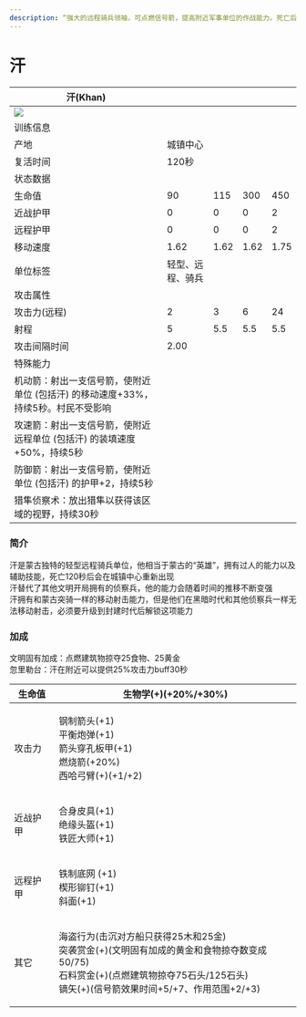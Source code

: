 ```yaml
---
description: “强大的远程骑兵领袖，可点燃信号箭，提高附近军事单位的作战能力。死亡后会再次出现于城镇中心”
---
```


# 汗

| 汗(Khan)                                                                                         |          |      |      |      |
| ----------------------------------------------------------------------------------------------- | -------- | ---- | ---- | ---- |
| ![](https://seicing-1257171891.cos.ap-nanjing.myqcloud.com/3fatcatpool/aoe4/tech/%E6%B1%97.png) |          |      |      |      |
| 训练信息                                                                                            |          |      |      |      |
| 产地                                                                                              | 城镇中心     |      |      |      |
| 复活时间                                                                                            | 120秒     |      |      |      |
| 状态数据                                                                                            |          |      |      |      |
| 生命值                                                                                             | 90       | 115  | 300  | 450  |
| 近战护甲                                                                                            | 0        | 0    | 0    | 2    |
| 远程护甲                                                                                            | 0        | 0    | 0    | 2    |
| 移动速度                                                                                            | 1.62     | 1.62 | 1.62 | 1.75 |
| 单位标签                                                                                            | 轻型、远程、骑兵 |      |      |      |
| 攻击属性                                                                                            |          |      |      |      |
| 攻击力(远程)                                                                                         | 2        | 3    | 6    | 24   |
| 射程                                                                                              | 5        | 5.5  | 5.5  | 5.5  |
| 攻击间隔时间                                                                                          | 2.00     |      |      |      |
| 特殊能力                                                                                            |          |      |      |      |
| 机动箭：射出一支信号箭，使附近单位 (包括汗) 的移动速度+33%，持续5秒。村民不受影响                                                   |          |      |      |      |
| 攻速箭：射出一支信号箭，使附近远程单位 (包括汗) 的装填速度+50%，持续5秒                                                        |          |      |      |      |
| 防御箭：射出一支信号箭，使附近单位 (包括汗) 的护甲+2，持续5秒                                                              |          |      |      |      |
| 猎隼侦察术：放出猎隼以获得该区域的视野，持续30秒                                                                       |          |      |      |      |

### 简介 <a href="#jia" id="jia"></a>

汗是蒙古独特的轻型远程骑兵单位，他相当于蒙古的“英雄”，拥有过人的能力以及辅助技能，死亡120秒后会在城镇中心重新出现\
汗替代了其他文明开局拥有的侦察兵，他的能力会随着时间的推移不断变强\
汗拥有和蒙古突骑一样的移动射击能力，但是他们在黑暗时代和其他侦察兵一样无法移动射击，必须要升级到封建时代后解锁这项能力

### 加成 <a href="#sp" id="sp"></a>

文明固有加成：点燃建筑物掠夺25食物、25黄金\
忽里勒台：汗在附近可以提供25%攻击力buff30秒

| 生命值  | <img src="https://seicing-1257171891.cos.ap-nanjing.myqcloud.com/3fatcatpool/aoe4/tech/%E7%94%9F%E7%89%A9%E5%AD%A6.png" alt="" data-size="line">生物学(+)(+20%/+30%)                                                                                                                                                                                                                                                                                                                                                                                                                                                                                                                                                                                                                                                                                                              |
| ---- | ------------------------------------------------------------------------------------------------------------------------------------------------------------------------------------------------------------------------------------------------------------------------------------------------------------------------------------------------------------------------------------------------------------------------------------------------------------------------------------------------------------------------------------------------------------------------------------------------------------------------------------------------------------------------------------------------------------------------------------------------------------------------------------------------------------------------------------------------------------------------------ |
| 攻击力  | <p><img src="https://seicing-1257171891.cos.ap-nanjing.myqcloud.com/3fatcatpool/aoe4/tech/%E9%92%A2%E5%88%B6%E7%AE%AD%E5%A4%B4.png" alt="" data-size="line">钢制箭头(+1)<br><img src="https://seicing-1257171891.cos.ap-nanjing.myqcloud.com/3fatcatpool/aoe4/tech/%E5%B9%B3%E8%A1%A1%E7%82%AE%E5%BC%B9.png" alt="" data-size="line">平衡炮弹(+1)<br><img src="https://seicing-1257171891.cos.ap-nanjing.myqcloud.com/3fatcatpool/aoe4/tech/%E7%AE%AD%E5%A4%B4%E7%A9%BF%E5%AD%94%E6%9D%BF%E7%94%B2.png" alt="" data-size="line">箭头穿孔板甲(+1)<br><img src="https://seicing-1257171891.cos.ap-nanjing.myqcloud.com/3fatcatpool/aoe4/tech/%E7%87%83%E7%83%A7%E7%AE%AD.png" alt="" data-size="line">燃烧箭(+20%)<br><img src="https://seicing-1257171891.cos.ap-nanjing.myqcloud.com/3fatcatpool/aoe4/tech/%E8%A5%BF%E5%93%88%E5%BC%93%E8%87%82.png" alt="" data-size="line">西哈弓臂(+)(+1/+2)</p> |
| 近战护甲 | <p><img src="https://seicing-1257171891.cos.ap-nanjing.myqcloud.com/3fatcatpool/aoe4/tech/%E5%90%88%E8%BA%AB%E7%9A%AE%E5%85%B7.png" alt="" data-size="line">合身皮具(+1)<br><img src="https://seicing-1257171891.cos.ap-nanjing.myqcloud.com/3fatcatpool/aoe4/tech/%E7%BB%9D%E7%BC%98%E5%A4%B4%E7%9B%94.png" alt="" data-size="line">绝缘头盔(+1)<br><img src="https://seicing-1257171891.cos.ap-nanjing.myqcloud.com/3fatcatpool/aoe4/tech/%E9%93%81%E5%8C%A0%E5%A4%A7%E5%B8%88.png" alt="" data-size="line">铁匠大师(+1)</p>                                                                                                                                                                                                                                                                                                                                                             |
| 远程护甲 | <p><img src="https://seicing-1257171891.cos.ap-nanjing.myqcloud.com/3fatcatpool/aoe4/tech/%E9%93%81%E5%88%B6%E5%BA%95%E7%BD%91.png" alt="" data-size="line">铁制底网 (+1)<br><img src="https://seicing-1257171891.cos.ap-nanjing.myqcloud.com/3fatcatpool/aoe4/tech/%E6%A5%94%E5%BD%A2%E9%93%86%E9%92%89.png" alt="" data-size="line">楔形铆钉(+1)<br><img src="https://seicing-1257171891.cos.ap-nanjing.myqcloud.com/3fatcatpool/aoe4/tech/%E6%96%9C%E9%9D%A2.png" alt="" data-size="line">斜面(+1)</p>                                                                                                                                                                                                                                                                                                                                                                                |
| 其它   | <p><img src="https://seicing-1257171891.cos.ap-nanjing.myqcloud.com/3fatcatpool/aoe4/tech/%E6%B5%B7%E7%9B%97%E8%A1%8C%E4%B8%BA.png" alt="" data-size="line">海盗行为(击沉对方船只获得25木和25金)<br><img src="https://seicing-1257171891.cos.ap-nanjing.myqcloud.com/3fatcatpool/aoe4/tech/%E7%AA%81%E8%A2%AD%E8%B5%8F%E9%87%91.png" alt="" data-size="line">突袭赏金(+)(文明固有加成的黄金和食物掠夺数变成50/75)<br><img src="https://seicing-1257171891.cos.ap-nanjing.myqcloud.com/3fatcatpool/aoe4/tech/%E7%9F%B3%E6%96%99%E8%B5%8F%E9%87%91.png" alt="" data-size="line">石料赏金(+)(点燃建筑物掠夺75石头/125石头)<br><img src="https://seicing-1257171891.cos.ap-nanjing.myqcloud.com/3fatcatpool/aoe4/tech/%E9%95%9D%E7%9F%A2.png" alt="" data-size="line">镝矢(+)(信号箭效果时间+5/+7、作用范围+2/+3)</p>                                                                                                                               |
